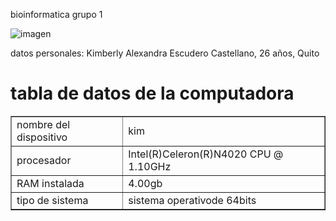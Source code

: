 bioinformatica grupo 1

<img src="https://upload.wikimedia.org/wikipedia/commons/thumb/8/82/Gnu-bash-logo.svg/2560px-Gnu-bash-logo.svg.png" alt="imagen">


datos personales: Kimberly Alexandra Escudero Castellano, 26 años, Quito


<h1> tabla de datos de la computadora</h1>
<table border="1">
  <tr>
      <td>nombre del dispositivo</td>
      <td>kim</td>
  </tr>
  <tr>
      <td>procesador</td>
      <td>Intel(R)Celeron(R)N4020 CPU @ 1.10GHz</td>
  </tr>
  <tr>
      <td>RAM instalada<!td>
      <td>4.00gb<!td>
  </tr>
  <tr>
      <td>tipo de sistema</td>
      <td>sistema operativode 64bits</td>
